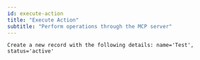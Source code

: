 ```yaml
---
id: execute-action
title: "Execute Action"
subtitle: "Perform operations through the MCP server"
---
```


```prompt
Create a new record with the following details: name='Test', status='active'
```

